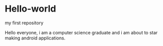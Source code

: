 # Hello-world
my first repository

Hello everyone,
i am a computer science graduate and i am about to star making android applications.
